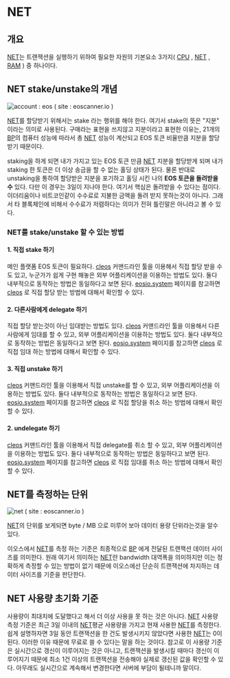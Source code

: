 # NET

## 개요

[NET](net.md)는 트랜잭션을 실행하기 위하여 필요한 자원의 기본요소 3가지\( [CPU](https://eosdev.wiki/keywords/c/cpu) , [NET](https://eosdev.wiki/keywords/n/net) , [RAM](https://eosdev.wiki/keywords/r/ram) \) 중 하나이다.

## NET stake/unstake의 개념

![account : eos \( site : eoscanner.io \)](https://github.com/bon-k/eosdev-wiki/tree/792c592946e9831dff65a18ded8dc5cb5733bd8a/.gitbook/assets/eos_scanner.png)

[NET](net.md)를 할당받기 위해서는 stake 라는 행위를 해야 한다. 여기서 stake의 뜻은 "지분" 이라는 의미로 사용된다. 구매라는 표현을 쓰지않고 지분이라고 표현한 이유는, 21개의 [BP](https://eosdev.wiki/keywords/b/bp)의 컴퓨터 성능에 따라서 총 [NET](net.md) 성능이 계산되고 EOS 토큰 비율만큼 지분을 할당받기 때문이다.

staking을 하게 되면 내가 가지고 있는 EOS 토큰 만큼 [NET](net.md) 지분을 할당받게 되며 내가 staking 한 토큰은 더 이상 송금을 할 수 없는 홀딩 상태가 된다. 물론 반대로 unstaking을 통하여 할당받은 지분을 포기하고 홀딩 시킨 나의 **EOS 토큰을 돌려받을 수** 있다. 다만 이 경우는 3일이 지나야 한다. 여기서 핵심은 돌려받을 수 있다는 점이다. 이더리움이나 비트코인같이 수수료로 지불한 금액을 돌려 받지 못하는것이 아니다. 그래서 타 블록체인에 비해서 수수료가 저렴하다는 의미가 전혀 틀린말은 아니라고 볼 수 있다.

### NET를 stake/unstake 할 수 있는 방법

#### 1. 직접 stake 하기

메인 플랫폼 EOS 토큰이 필요하다. [cleos](../c/cleos.md) 커맨드라인 툴을 이용해서 직접 할당 받을 수도 있고, 누군가가 쉽게 구현 해놓은 외부 어플리케이션을 이용하는 방법도 있다. 둘다 내부적으로 동작하는 방법은 동일하다고 보면 된다. [eosio.system](../e/eosio.system.md) 페이지를 참고하면 [cleos](../c/cleos.md) 로 직접 할당 받는 방법에 대해서 확인할 수 있다.

#### 2. 다른사람에게 delegate 하기

직접 할당 받는것이 아닌 임대받는 방법도 있다. [cleos](../c/cleos.md) 커맨드라인 툴을 이용해서 다른사람에게 임대를 할 수 있고, 외부 어플리케이션을 이용하는 방법도 있다. 둘다 내부적으로 동작하는 방법은 동일하다고 보면 된다. [eosio.system](../e/eosio.system.md) 페이지를 참고하면 [cleos](../c/cleos.md) 로 직접 임대 하는 방법에 대해서 확인할 수 있다.

#### 3. 직접 unstake 하기

[cleos](../c/cleos.md) 커맨드라인 툴을 이용해서 직접 unstake를 할 수 있고, 외부 어플리케이션을 이용하는 방법도 있다. 둘다 내부적으로 동작하는 방법은 동일하다고 보면 된다. [eosio.system](../e/eosio.system.md) 페이지를 참고하면 [cleos](../c/cleos.md) 로 직접 할당을 취소 하는 방법에 대해서 확인할 수 있다.

#### 2. undelegate 하기

[cleos](../c/cleos.md) 커맨드라인 툴을 이용해서 직접 delegate를 취소 할 수 있고, 외부 어플리케이션을 이용하는 방법도 있다. 둘다 내부적으로 동작하는 방법은 동일하다고 보면 된다. [eosio.system](../e/eosio.system.md) 페이지를 참고하면 [cleos](../c/cleos.md) 로 직접 임대를 취소 하는 방법에 대해서 확인할 수 있다.

## NET를 측정하는 단위

![net \( site : eoscanner.io \)](https://github.com/bon-k/eosdev-wiki/tree/792c592946e9831dff65a18ded8dc5cb5733bd8a/.gitbook/assets/net_scanner.png)

[NET](net.md)의 단위를 보게되면 byte / MB 으로 미루어 보아 데이터 용량 단위라는것을 알수 있다.

이오스에서 [NET](net.md)를 측정 하는 기준은 최종적으로 [BP](https://eosdev.wiki/~/drafts/-LWOzA0TPlO9v01J7Tec/primary/keywords/b/bp) 에게 전달된 트랜잭션 데이터 사이즈를 의미한다. 원래 여기서 의미하는 [NET](net.md)란 bandwidth 대역폭을 의미하지만 이는 정확하게 측정할 수 있는 방법이 없기 때문에 이오스에선 단순히 트랜잭션에 차지하는 데이터 사이즈를 기준을 판단한다.

## NET 사용량 초기화 기준

사용량이 최대치에 도달했다고 해서 더 이상 사용을 못 하는 것은 아니다. [NET](net.md) 사용량 측정 기준은 최근 3일 이내의 [NET](net.md)평균 사용량을 가지고 현재 사용한 [NET](net.md)를 측정한다. 쉽게 설명하자면 3일 동안 트랜잭션을 한 건도 발생시키지 않았다면 사용한 [NET](net.md)는 0이 된다. 이러한 이유 때문에 무료로 쓸 수 있다는 말을 하는 것이다. 참고로 이 사용량 기준은 실시간으로 갱신이 이루어지는 것은 아니고, 트랜잭션을 발생시킬 때마다 갱신이 이루어지기 때문에 최소 1건 이상의 트랜잭션을 전송해야 실제로 갱신된 값을 확인할 수 있다. 아무래도 실시간으로 계속해서 변경한다면 서버에 부담이 될테니까 말이다.

